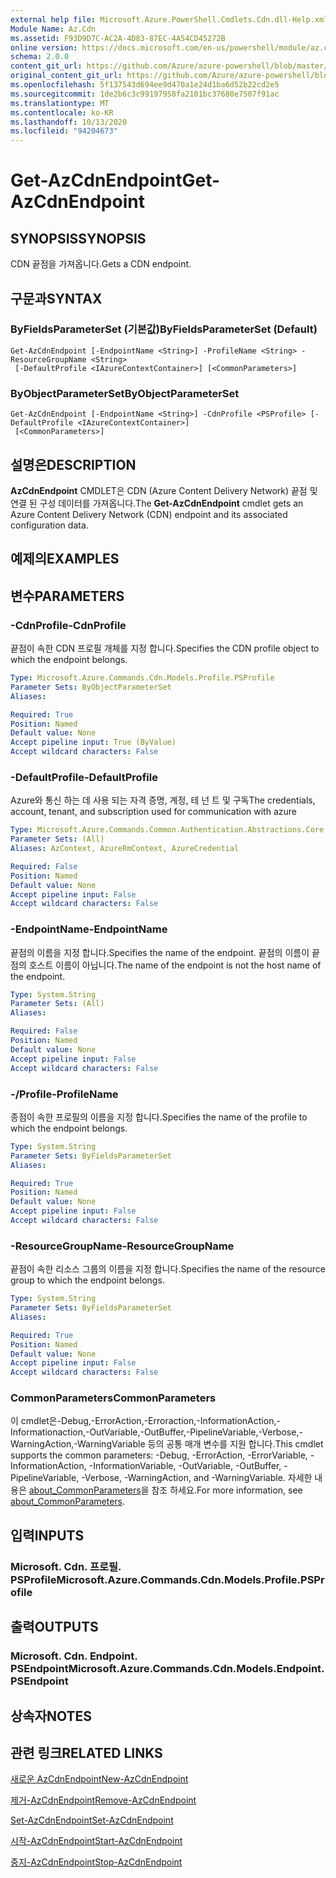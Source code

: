 ```yaml
---
external help file: Microsoft.Azure.PowerShell.Cmdlets.Cdn.dll-Help.xml
Module Name: Az.Cdn
ms.assetid: F93D9D7C-AC2A-4D83-87EC-4A54CD45272B
online version: https://docs.microsoft.com/en-us/powershell/module/az.cdn/get-azcdnendpoint
schema: 2.0.0
content_git_url: https://github.com/Azure/azure-powershell/blob/master/src/Cdn/Cdn/help/Get-AzCdnEndpoint.md
original_content_git_url: https://github.com/Azure/azure-powershell/blob/master/src/Cdn/Cdn/help/Get-AzCdnEndpoint.md
ms.openlocfilehash: 5f137543d694ee9d470a1e24d1ba6d52b22cd2e5
ms.sourcegitcommit: 1de2b6c3c99197958fa2101bc37680e7507f91ac
ms.translationtype: MT
ms.contentlocale: ko-KR
ms.lasthandoff: 10/13/2020
ms.locfileid: "94204673"
---
```

# <span data-ttu-id="96962-101">Get-AzCdnEndpoint</span><span class="sxs-lookup"><span data-stu-id="96962-101">Get-AzCdnEndpoint</span></span>

## <span data-ttu-id="96962-102">SYNOPSIS</span><span class="sxs-lookup"><span data-stu-id="96962-102">SYNOPSIS</span></span>
<span data-ttu-id="96962-103">CDN 끝점을 가져옵니다.</span><span class="sxs-lookup"><span data-stu-id="96962-103">Gets a CDN endpoint.</span></span>

## <span data-ttu-id="96962-104">구문과</span><span class="sxs-lookup"><span data-stu-id="96962-104">SYNTAX</span></span>

### <span data-ttu-id="96962-105">ByFieldsParameterSet (기본값)</span><span class="sxs-lookup"><span data-stu-id="96962-105">ByFieldsParameterSet (Default)</span></span>
```
Get-AzCdnEndpoint [-EndpointName <String>] -ProfileName <String> -ResourceGroupName <String>
 [-DefaultProfile <IAzureContextContainer>] [<CommonParameters>]
```

### <span data-ttu-id="96962-106">ByObjectParameterSet</span><span class="sxs-lookup"><span data-stu-id="96962-106">ByObjectParameterSet</span></span>
```
Get-AzCdnEndpoint [-EndpointName <String>] -CdnProfile <PSProfile> [-DefaultProfile <IAzureContextContainer>]
 [<CommonParameters>]
```

## <span data-ttu-id="96962-107">설명은</span><span class="sxs-lookup"><span data-stu-id="96962-107">DESCRIPTION</span></span>
<span data-ttu-id="96962-108">**AzCdnEndpoint** CMDLET은 CDN (Azure Content Delivery Network) 끝점 및 연결 된 구성 데이터를 가져옵니다.</span><span class="sxs-lookup"><span data-stu-id="96962-108">The **Get-AzCdnEndpoint** cmdlet gets an Azure Content Delivery Network (CDN) endpoint and its associated configuration data.</span></span>

## <span data-ttu-id="96962-109">예제의</span><span class="sxs-lookup"><span data-stu-id="96962-109">EXAMPLES</span></span>

## <span data-ttu-id="96962-110">변수</span><span class="sxs-lookup"><span data-stu-id="96962-110">PARAMETERS</span></span>

### <span data-ttu-id="96962-111">-CdnProfile</span><span class="sxs-lookup"><span data-stu-id="96962-111">-CdnProfile</span></span>
<span data-ttu-id="96962-112">끝점이 속한 CDN 프로필 개체를 지정 합니다.</span><span class="sxs-lookup"><span data-stu-id="96962-112">Specifies the CDN profile object to which the endpoint belongs.</span></span>

```yaml
Type: Microsoft.Azure.Commands.Cdn.Models.Profile.PSProfile
Parameter Sets: ByObjectParameterSet
Aliases:

Required: True
Position: Named
Default value: None
Accept pipeline input: True (ByValue)
Accept wildcard characters: False
```

### <span data-ttu-id="96962-113">-DefaultProfile</span><span class="sxs-lookup"><span data-stu-id="96962-113">-DefaultProfile</span></span>
<span data-ttu-id="96962-114">Azure와 통신 하는 데 사용 되는 자격 증명, 계정, 테 넌 트 및 구독</span><span class="sxs-lookup"><span data-stu-id="96962-114">The credentials, account, tenant, and subscription used for communication with azure</span></span>

```yaml
Type: Microsoft.Azure.Commands.Common.Authentication.Abstractions.Core.IAzureContextContainer
Parameter Sets: (All)
Aliases: AzContext, AzureRmContext, AzureCredential

Required: False
Position: Named
Default value: None
Accept pipeline input: False
Accept wildcard characters: False
```

### <span data-ttu-id="96962-115">-EndpointName</span><span class="sxs-lookup"><span data-stu-id="96962-115">-EndpointName</span></span>
<span data-ttu-id="96962-116">끝점의 이름을 지정 합니다.</span><span class="sxs-lookup"><span data-stu-id="96962-116">Specifies the name of the endpoint.</span></span>
<span data-ttu-id="96962-117">끝점의 이름이 끝점의 호스트 이름이 아닙니다.</span><span class="sxs-lookup"><span data-stu-id="96962-117">The name of the endpoint is not the host name of the endpoint.</span></span>

```yaml
Type: System.String
Parameter Sets: (All)
Aliases:

Required: False
Position: Named
Default value: None
Accept pipeline input: False
Accept wildcard characters: False
```

### <span data-ttu-id="96962-118">-/Profile</span><span class="sxs-lookup"><span data-stu-id="96962-118">-ProfileName</span></span>
<span data-ttu-id="96962-119">종점이 속한 프로필의 이름을 지정 합니다.</span><span class="sxs-lookup"><span data-stu-id="96962-119">Specifies the name of the profile to which the endpoint belongs.</span></span>

```yaml
Type: System.String
Parameter Sets: ByFieldsParameterSet
Aliases:

Required: True
Position: Named
Default value: None
Accept pipeline input: False
Accept wildcard characters: False
```

### <span data-ttu-id="96962-120">-ResourceGroupName</span><span class="sxs-lookup"><span data-stu-id="96962-120">-ResourceGroupName</span></span>
<span data-ttu-id="96962-121">끝점이 속한 리소스 그룹의 이름을 지정 합니다.</span><span class="sxs-lookup"><span data-stu-id="96962-121">Specifies the name of the resource group to which the endpoint belongs.</span></span>

```yaml
Type: System.String
Parameter Sets: ByFieldsParameterSet
Aliases:

Required: True
Position: Named
Default value: None
Accept pipeline input: False
Accept wildcard characters: False
```

### <span data-ttu-id="96962-122">CommonParameters</span><span class="sxs-lookup"><span data-stu-id="96962-122">CommonParameters</span></span>
<span data-ttu-id="96962-123">이 cmdlet은-Debug,-ErrorAction,-Erroraction,-InformationAction,-Informationaction,-OutVariable,-OutBuffer,-PipelineVariable,-Verbose,-WarningAction,-WarningVariable 등의 공통 매개 변수를 지원 합니다.</span><span class="sxs-lookup"><span data-stu-id="96962-123">This cmdlet supports the common parameters: -Debug, -ErrorAction, -ErrorVariable, -InformationAction, -InformationVariable, -OutVariable, -OutBuffer, -PipelineVariable, -Verbose, -WarningAction, and -WarningVariable.</span></span> <span data-ttu-id="96962-124">자세한 내용은 [about_CommonParameters](http://go.microsoft.com/fwlink/?LinkID=113216)을 참조 하세요.</span><span class="sxs-lookup"><span data-stu-id="96962-124">For more information, see [about_CommonParameters](http://go.microsoft.com/fwlink/?LinkID=113216).</span></span>

## <span data-ttu-id="96962-125">입력</span><span class="sxs-lookup"><span data-stu-id="96962-125">INPUTS</span></span>

### <span data-ttu-id="96962-126">Microsoft. Cdn. 프로필. PSProfile</span><span class="sxs-lookup"><span data-stu-id="96962-126">Microsoft.Azure.Commands.Cdn.Models.Profile.PSProfile</span></span>

## <span data-ttu-id="96962-127">출력</span><span class="sxs-lookup"><span data-stu-id="96962-127">OUTPUTS</span></span>

### <span data-ttu-id="96962-128">Microsoft. Cdn. Endpoint. PSEndpoint</span><span class="sxs-lookup"><span data-stu-id="96962-128">Microsoft.Azure.Commands.Cdn.Models.Endpoint.PSEndpoint</span></span>

## <span data-ttu-id="96962-129">상속자</span><span class="sxs-lookup"><span data-stu-id="96962-129">NOTES</span></span>

## <span data-ttu-id="96962-130">관련 링크</span><span class="sxs-lookup"><span data-stu-id="96962-130">RELATED LINKS</span></span>

[<span data-ttu-id="96962-131">새로운 AzCdnEndpoint</span><span class="sxs-lookup"><span data-stu-id="96962-131">New-AzCdnEndpoint</span></span>](./New-AzCdnEndpoint.md)

[<span data-ttu-id="96962-132">제거-AzCdnEndpoint</span><span class="sxs-lookup"><span data-stu-id="96962-132">Remove-AzCdnEndpoint</span></span>](./Remove-AzCdnEndpoint.md)

[<span data-ttu-id="96962-133">Set-AzCdnEndpoint</span><span class="sxs-lookup"><span data-stu-id="96962-133">Set-AzCdnEndpoint</span></span>](./Set-AzCdnEndpoint.md)

[<span data-ttu-id="96962-134">시작-AzCdnEndpoint</span><span class="sxs-lookup"><span data-stu-id="96962-134">Start-AzCdnEndpoint</span></span>](./Start-AzCdnEndpoint.md)

[<span data-ttu-id="96962-135">중지-AzCdnEndpoint</span><span class="sxs-lookup"><span data-stu-id="96962-135">Stop-AzCdnEndpoint</span></span>](./Stop-AzCdnEndpoint.md)


